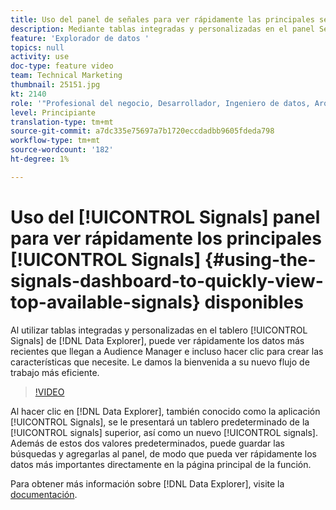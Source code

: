 ```yaml
---
title: Uso del panel de señales para ver rápidamente las principales señales disponibles
description: Mediante tablas integradas y personalizadas en el panel Señales del Explorador de datos, puede ver rápidamente los datos más recientes en Audience Manager e incluso hacer clic para crear las características que necesite. Le damos la bienvenida a su nuevo flujo de trabajo más eficiente.
feature: 'Explorador de datos '
topics: null
activity: use
doc-type: feature video
team: Technical Marketing
thumbnail: 25151.jpg
kt: 2140
role: '"Profesional del negocio, Desarrollador, Ingeniero de datos, Arquitecto, Arquitecto de datos, Administrador, Líder"'
level: Principiante
translation-type: tm+mt
source-git-commit: a7dc335e75697a7b1720eccdadbb9605fdeda798
workflow-type: tm+mt
source-wordcount: '182'
ht-degree: 1%

---
```



# Uso del [!UICONTROL Signals] panel para ver rápidamente los principales [!UICONTROL Signals] {#using-the-signals-dashboard-to-quickly-view-top-available-signals} disponibles

Al utilizar tablas integradas y personalizadas en el tablero [!UICONTROL Signals] de [!DNL Data Explorer], puede ver rápidamente los datos más recientes que llegan a Audience Manager e incluso hacer clic para crear las características que necesite. Le damos la bienvenida a su nuevo flujo de trabajo más eficiente.

>[!VIDEO](https://video.tv.adobe.com/v/25151/?quality=12)

Al hacer clic en [!DNL Data Explorer], también conocido como la aplicación [!UICONTROL Signals], se le presentará un tablero predeterminado de la [!UICONTROL signals] superior, así como un nuevo [!UICONTROL signals]. Además de estos dos valores predeterminados, puede guardar las búsquedas y agregarlas al panel, de modo que pueda ver rápidamente los datos más importantes directamente en la página principal de la función.

Para obtener más información sobre [!DNL Data Explorer], visite la [documentación](https://experiencecloud.adobe.com/resources/help/en_US/aam/data-explorer.html).
